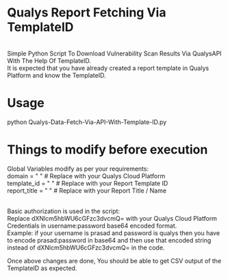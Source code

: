 # Qualys Report Fetching Via TemplateID
<br> Simple Python Script To Download Vulnerability Scan Results Via QualysAPI With The Help Of TemplateID.
<br> It is expected that you have already created a report template in Qualys Platform and know the TemplateID.

# Usage
python Qualys-Data-Fetch-Via-API-With-Template-ID.py


# Things to modify before execution
Global Variables modify as per your requirements:
<br> domain = " "        # Replace with your Qualys Cloud Platform
<br> template_id = " "   # Replace with your Report Template ID
<br> report_title = " "  # Replace with your Report Title / Name


<br> Basic authorization is used in the script:
<br> Replace dXNlcm5hbWU6cGFzc3dvcmQ= with your Qualys Cloud Platform Credentials in username:password base64 encoded format.
<br> Example: if your username is prasad and password is qualys then you have to encode prasad:password in base64 and then use that encoded string instead of dXNlcm5hbWU6cGFzc3dvcmQ= in the code.


Once above changes are done, You should be able to get CSV output of the TemplateID as expected.
